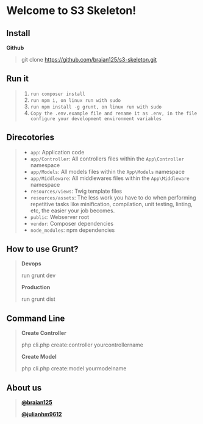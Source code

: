 Welcome to S3 Skeleton!
===================

Install
-------------

**Github**
>git clone https://github.com/braian125/s3-skeleton.git

<i class="icon-file"></i> Run it
-------------

>1. `run composer install`
>2. `run npm i, on linux run with sudo`
>3. `run npm install -g grunt, on linux run with sudo`
>4. `Copy the .env.example file and rename it as .env, in the file configure your development environment variables`

Direcotories
------------

>* `app`: Application code
>* `app/Controller`: All controllers files within the `App\Controller` namespace
>* `app/Models`: All models files within the `App\Models` namespace
>* `app/Middleware`: All middlewares files within the `App\Middleware` namespace
>* `resources/views`: Twig template files
>* `resources/assets`: The less work you have to do when performing repetitive tasks like minification, compilation, unit testing, linting, etc, the easier your job becomes.
>* `public`: Webserver root
>* `vendor`: Composer dependencies
>* `node_modules`: npm dependencies

How to use Grunt?
-------------

>**Devops**
>
> run grunt dev
>
>**Production**
>
> run grunt dist

Command Line
-------------

>**Create Controller**
>
>php cli.php create:controller yourcontrollername
>
>**Create Model**
>
>php cli.php create:model yourmodelname

About us
--------
>**[@braian125](https://twitter.com/braian125)**
>
>**[@julianhm9612](https://twitter.com/julianhm9612)**